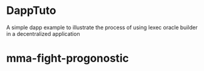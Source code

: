 # DappTuto
A simple dapp example to illustrate the process of using Iexec oracle builder in  a decentralized application

# mma-fight-progonostic
